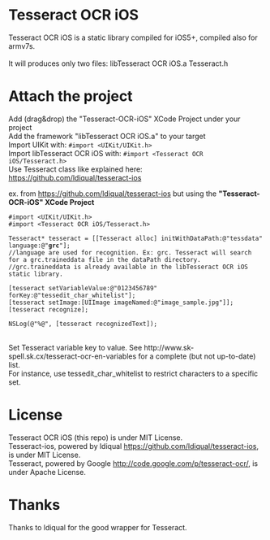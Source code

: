 Tesseract OCR iOS
=================

Tesseract OCR iOS is a static library compiled for iOS5+, compiled also for armv7s.
<br />
<br />
It will produces only two files:
libTesseract OCR iOS.a
Tesseract.h

Attach the project
=================

Add (drag&drop) the "Tesseract-OCR-iOS" XCode Project under your project
<br />
Add the framework "libTesseract OCR iOS.a" to your target
<br />
Import UIKit with: <code>#import &lt;UIKit/UIKit.h&gt;</code>
<br />
Import libTesseract OCR iOS with: <code>#import &lt;Tesseract OCR iOS/Tesseract.h&gt;</code> 
<br />
Use Tesseract class like explained here: https://github.com/ldiqual/tesseract-ios

ex. from https://github.com/ldiqual/tesseract-ios but using the <strong>"Tesseract-OCR-iOS" XCode Project</strong>
<pre><code>#import &lt;UIKit/UIKit.h&gt;
#import &lt;Tesseract OCR iOS/Tesseract.h&gt;

Tesseract* tesseract = [[Tesseract alloc] initWithDataPath:@"tessdata" language:@"<strong>grc</strong>"];
//language are used for recognition. Ex: grc. Tesseract will search for a grc.traineddata file in the dataPath directory. 
//grc.traineddata is already available in the libTesseract OCR iOS static library.

[tesseract setVariableValue:@"0123456789" forKey:@"tessedit_char_whitelist"];
[tesseract setImage:[UIImage imageNamed:@"image_sample.jpg"]];
[tesseract recognize];

NSLog(@"%@", [tesseract recognizedText]);
</code></pre>

<br />
Set Tesseract variable key to value. See http://www.sk-spell.sk.cx/tesseract-ocr-en-variables for a complete (but not up-to-date) list.
<br />
For instance, use tessedit_char_whitelist to restrict characters to a specific set.

License
=================

Tesseract OCR iOS (this repo) is under MIT License.
<br />
Tesseract-ios, powered by ldiqual https://github.com/ldiqual/tesseract-ios, is under MIT License.
<br />
Tesseract, powered by Google http://code.google.com/p/tesseract-ocr/, is under Apache License.

Thanks
=================

Thanks to ldiqual for the good wrapper for Tesseract.
